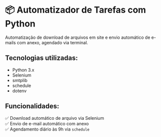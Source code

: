 # 📦 Automatizador de Tarefas com Python

Automatização de download de arquivos em site e envio automático de e-mails com anexo, agendado via terminal.

## Tecnologias utilizadas:
- Python 3.x
- Selenium
- smtplib
- schedule
- dotenv

## Funcionalidades:
✅ Download automático de arquivo via Selenium  
✅ Envio de e-mail automático com anexo  
✅ Agendamento diário às 9h via `schedule`
